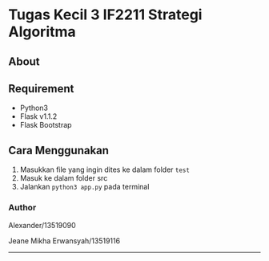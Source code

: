 # Tugas Kecil 3 IF2211 Strategi Algoritma

## About

## Requirement
- Python3
- Flask v1.1.2
- Flask Bootstrap

## Cara Menggunakan
1. Masukkan file yang ingin dites ke dalam folder `test`
2. Masuk ke dalam folder src
3. Jalankan `python3 app.py` pada terminal

### Author
Alexander/13519090

Jeane Mikha Erwansyah/13519116

---
